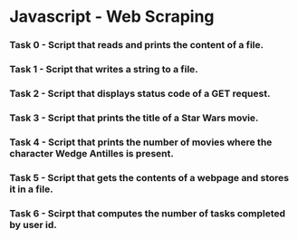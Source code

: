 # Javascript - Web Scraping

### Task 0 - Script that reads and prints the content of a file.

### Task 1 - Script that writes a string to a file.

### Task 2 - Script that displays status code of a GET request.

### Task 3 - Script that prints the title of a Star Wars movie.

### Task 4 - Script that prints the number of movies where the character Wedge Antilles is present.

### Task 5 - Script that gets the contents of a webpage and stores it in a file.

### Task 6 - Scirpt that computes the number of tasks completed by user id.
